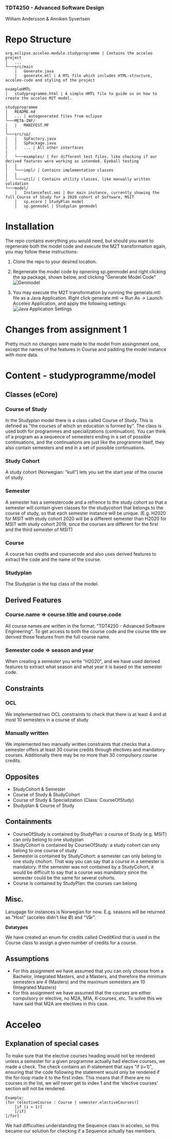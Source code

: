 ### TDT4250 - Advanced Software Design
William Andersson & Anniken Syvertsen

# Repo Structure
```
org.eclipse.acceleo.module.studyprogramme | Contains the acceleo project
│   ...
└───src/main
    |   Generate.java
    |   generate.mtl | A MTL file which includes HTML-structure, acceleo-code and styling of the project  

exampleHMTL
│   studyprogramme.html | A simple HMTL file to guide us on how to create the acceleo M2T model.

studyprogramme
│   README.md
│   ... | autogenerated files from eclipse
└───META-INF/
|   |   MANIFEST.MF
|
└───src/sp/
│   │   SpFactory.java
│   │   SpPackage.java
|   |   ... | All other interfaces
|
│   └───examples/ | For different test files, like checking if our derived features were working as intended. Eyeball testing
│   |
│   └───impl/ | Contains implementation classes
|   |
│   └───util/ | Contains utility classes, like manually written validation
└───model/
    │   InstanceTest.xmi | Our main instance, currently showing the full Course of Study for a 2020 cohort of Software, MSIT
    │   sp.ecore | StudyPlan model
    │   sp.genmodel | Studyplan genmodel

```

# Installation

The repo contains everything you would need, but should you want to regenerate both the model code and execute the M2T transformation again, you may follow these instructions:

1. Clone the repo to your desired location.

2. Regenerate the model code by opnening sp.genmodel and right clicking the sp package, shown below, and clicking "Generate Model Code"
![Genmodel](https://i.imgur.com/eFD5YRB.png "Genmodel")

3. You may execute the M2T transformation by running the generate.mtl file as a Java Application. Right click generate.mtl -> Run As -> Launch Acceleo Application, and apply the following settings:
![Java Application Settings](https://i.imgur.com/mgS5doz.png "Java Application Settings")

# Changes from assignment 1
Pretty much no changes were made to the model from assingnment one, except the names of the features in Course and padding the model instance with more data.

# Content - studyprogramme/model
## Classes (eCore)
### Course of Study
In the Studyplan model there is a class called Course of Study. This is defined as "the courses of which an education is formed by". The class is used both for programmes and specializations (continuation). You can think of a program as a sequence of semesters ending in a set of possible continuations, and the continuations are just like the programme itself, they also contain semesters and end in a set of possible continuations.

### Study Cohort
A study cohort (Norwegian: "kull") lets you set the start year of the course of study. 

### Semester
A semester has a semestercode and a refrence to the study cohort so that a semester will contain given classes for the studycohort that belongs to the course of study, so that each semester instance will be unique. (E.g. H2020 for MSIT with study cohort 2020 will be a different semester than H2020 for MSIT with study cohort 2019, since the courses are different for the first and the third semester of MSIT)

### Course
A course has credits and coursecode and also uses derived features to extract the code and the name of the course. 

### Studyplan
The Studyplan is the top class of the model. 

## Derived Features
### Course.name => course.title and course.code
All course names are written in the format: "TDT4250 - Advanced Software Engineering". To get access to both the course code and the course title we derived those features from the full course name.

### Semester code => season and year
When creating a semester you write "H2020", and we have used derived features to extract what season and what year it is based on the semester code.

## Constraints
### OCL
We implemented two OCL constraints to check that there is at least 4 and at most 10 semesters in a course of study 

### Manually written
We implemented two manually written constraints that checks that a semester offers at least 30 course credits through electives and mandatory courses. Additionally there may be no more than 30 compulsory course credits. 

## Opposites
- StudyCohort & Semester
- Course of Study & StudyCohort
- Course of Study & Specialization (Class: CourseOfStudy)
- Studyplan & Course of Study

## Containments
- CourseOfStudy is contained by StudyPlan: a course of Study (e.g. MSIT) can only belong to one studyplan
- StudyCohort is contained by CourseOfStudy: a study cohort can only belong to one course of study
- Semester is contained by StudyCohort: a semester can only belong to one study chohort. That way you can say that a course in a semester is mandatory. If the semester was not contained by a StudyCohort, it would be difficult to say that a course was mandatory since the semester could be the same for several cohorts.
- Course is contained by StudyPlan: the courses can belong 

## Misc.
Lanugage for instances is Norwegian for now. E.g. seasons will be returned as "Host" (acceleo didn't like Ø) and "Vår".

**Datatypes**

We have created an enum for credits called CreditKind that is used in the Course class to assign a given number of credits for a course.

## Assumptions
- For this assignment we have assumed that you can only choose from a Bachelor, Integrated Masters, and a Masters, and therefore the minimum semesters are 4 (Masters) and the maximum semesters are 10 (Integrated Masters)
- For this assignment we have assumed that the courses are either compulsory or elective, no M2A, M1A, K-courses, etc. To solve this we have said that M2A are electives in this case.

# Acceleo
## Explanation of special cases  

To make sure that the elective courses heading would not be rendered unless a semester for a given programme actually had elective courses, we made a check. The check contains an if-statement that says "if (i=1)", ensuring that the code following the statement would only be rendered if the for-loop made it to the first index. This means that if there are no courses in the list, we will never get to index 1 and the 'elective courses' section will not be rendered. 

```
Example: 
[for (electiveCourse : Course | semester.electiveCourses)]
 	[if (i = 1)]
	[/if]
[/for]
```

We had difficulties understanding the Sequence class in acceleo, so this became our solution for checking if a Sequence actually has members.


